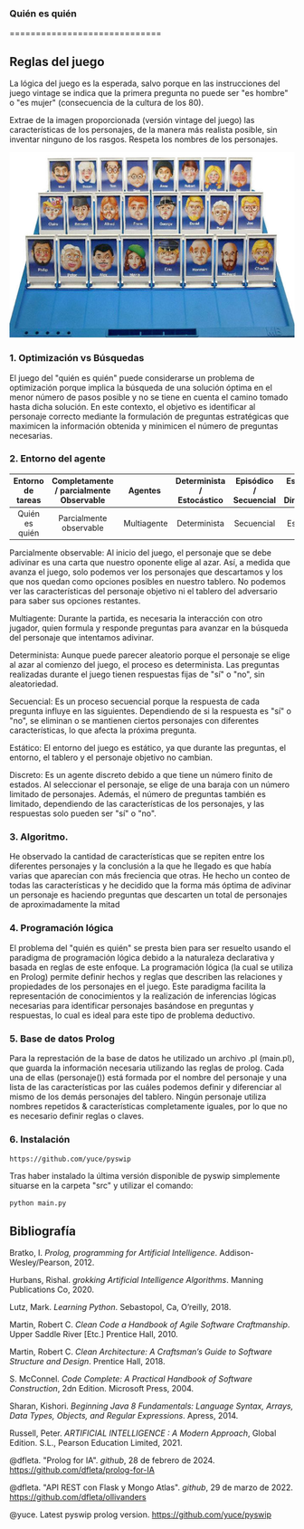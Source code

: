 ### Quién es quién
=============================

## Reglas del juego

La lógica del juego es la esperada, salvo porque en las instrucciones del juego vintage se indica que la primera pregunta no puede ser "es hombre" o "es mujer" (consecuencia de la cultura de los 80).

Extrae de la imagen proporcionada (versión vintage del juego) las características de los personajes, de la manera más realista posible, sin inventar ninguno de los rasgos. Respeta los nombres de los personajes.

![Quien es quien - azul](./doc/Quien-es-quien.jpg)

### 1. Optimización vs Búsquedas

El juego del "quién es quién" puede considerarse un problema de optimización porque implica la búsqueda de una solución óptima en el menor número de pasos posible y no se tiene en cuenta el camino tomado hasta dicha solución. En este contexto, el objetivo es identificar al personaje correcto mediante la formulación de preguntas estratégicas que maximicen la información obtenida y minimicen el número de preguntas necesarias.

### 2. Entorno del agente

Entorno de tareas | Completamente / parcialmente Observable| Agentes | Determinista / Estocástico | Episódico / Secuencial | Estático / Dinámico | Discreto / Continuo
:---: | :---: | :---: | :---: | :---: | :---: | :---: |
 Quién es quién | Parcialmente observable | Multiagente | Determinista | Secuencial | Estático | Episódico |

Parcialmente observable: Al inicio del juego, el personaje que se debe adivinar es una carta que nuestro oponente elige al azar. Así, a medida que avanza el juego, solo podemos ver los personajes que descartamos y los que nos quedan como opciones posibles en nuestro tablero. No podemos ver las características del personaje objetivo ni el tablero del adversario para saber sus opciones restantes.

Multiagente: Durante la partida, es necesaria la interacción con otro jugador, quien formula y responde preguntas para avanzar en la búsqueda del personaje que intentamos adivinar.

Determinista: Aunque puede parecer aleatorio porque el personaje se elige al azar al comienzo del juego, el proceso es determinista. Las preguntas realizadas durante el juego tienen respuestas fijas de "sí" o "no", sin aleatoriedad.

Secuencial: Es un proceso secuencial porque la respuesta de cada pregunta influye en las siguientes. Dependiendo de si la respuesta es "sí" o "no", se eliminan o se mantienen ciertos personajes con diferentes características, lo que afecta la próxima pregunta.

Estático: El entorno del juego es estático, ya que durante las preguntas, el entorno, el tablero y el personaje objetivo no cambian.

Discreto: Es un agente discreto debido a que tiene un número finito de estados. Al seleccionar el personaje, se elige de una baraja con un número limitado de personajes. Además, el número de preguntas también es limitado, dependiendo de las características de los personajes, y las respuestas solo pueden ser "sí" o "no".

### 3. Algoritmo.

He observado la cantidad de características que se repiten entre los diferentes personajes y la conclusión a la que he llegado es que había varias que aparecían con más freciencia que otras. He hecho un conteo de todas las características y he decidido que la forma más óptima de adivinar un personaje es haciendo preguntas que descarten un total de personajes de aproximadamente la mitad

### 4. Programación lógica

El problema del "quién es quién" se presta bien para ser resuelto usando el paradigma de programación lógica debido a la naturaleza declarativa y basada en reglas de este enfoque. La programación lógica (la cual se utiliza en Prolog) permite definir hechos y reglas que describen las relaciones y propiedades de los personajes en el juego. Este paradigma facilita la representación de conocimientos y la realización de inferencias lógicas necesarias para identificar personajes basándose en preguntas y respuestas, lo cual es ideal para este tipo de problema deductivo.

### 5. Base de datos Prolog

Para la represtación de la base de datos he utilizado un archivo .pl (main.pl), que guarda la información necesaria utilizando las reglas de prolog. Cada una de ellas (personaje()) está formada por el nombre del personaje y una lista de las características por las cuáles podemos definir y diferenciar al mismo de los demás personajes del tablero. Ningún personaje utiliza nombres repetidos & características completamente iguales, por lo que no es necesario definir reglas o claves.

### 6. Instalación

```
https://github.com/yuce/pyswip
```

Tras haber instalado la última versión disponible de pyswip simplemente situarse en la carpeta "src" y utilizar el comando:

```
python main.py
```

## Bibliografía

Bratko, I. _Prolog, programming for Artificial Intelligence_. Addison-Wesley/Pearson, 2012.

Hurbans, Rishal. _grokking Artificial Intelligence Algorithms_. Manning Publications Co, 2020. 

Lutz, Mark. _Learning Python_. Sebastopol, Ca, O’reilly, 2018.

Martin, Robert C. _Clean Code a Handbook of Agile Software Craftmanship_. Upper Saddle River [Etc.] Prentice Hall, 2010.

Martin, Robert C. _Clean Architecture: A Craftsman’s Guide to Software Structure and Design_. Prentice Hall, 2018.

S. McConnel. _Code Complete: A Practical Handbook of Software Construction_, 2dn Edition. Microsoft Press, 2004.

Sharan, Kishori. _Beginning Java 8 Fundamentals: Language Syntax, Arrays, Data Types, Objects, and Regular Expressions_. Apress, 2014.

Russell, Peter. _ARTIFICIAL INTELLIGENCE : A Modern Approach_, Global Edition. S.L., Pearson Education Limited, 2021.

@dfleta. "Prolog for IA". _github_, 28 de febrero de 2024. https://github.com/dfleta/prolog-for-IA

@dfleta. "API REST con Flask y Mongo Atlas". _github_, 29 de marzo de 2022. https://github.com/dfleta/ollivanders

@yuce. Latest pyswip prolog version. https://github.com/yuce/pyswip
